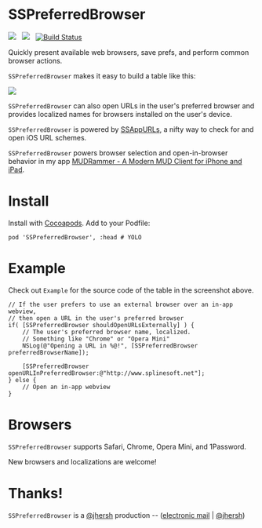 # SSPreferredBrowser
 
![](http://cocoapod-badges.herokuapp.com/v/SSPreferredBrowser/badge.png) &nbsp; ![](http://cocoapod-badges.herokuapp.com/p/SSPreferredBrowser/badge.png) &nbsp; [![Build Status](https://travis-ci.org/splinesoft/SSPreferredBrowser.png?branch=master)](https://travis-ci.org/splinesoft/SSPreferredBrowser)

Quickly present available web browsers, save prefs, and perform common browser actions.

`SSPreferredBrowser` makes it easy to build a table like this:

![](https://raw.github.com/splinesoft/SSPreferredBrowser/master/Example/browser.png)

`SSPreferredBrowser` can also open URLs in the user's preferred browser and provides localized names for browsers installed on the user's device.

`SSPreferredBrowser` is powered by [SSAppURLs](https://github.com/splinesoft/SSAppURLs), a nifty way to check for and open iOS URL schemes.

`SSPreferredBrowser` powers browser selection and open-in-browser behavior in my app [MUDRammer - A Modern MUD Client for iPhone and iPad](https://itunes.apple.com/us/app/mudrammer-a-modern-mud-client/id597157072?mt=8).

# Install

Install with [Cocoapods](http://cocoapods.org/). Add to your Podfile:

```
pod 'SSPreferredBrowser', :head # YOLO
```

# Example

Check out `Example` for the source code of the table in the screenshot above.

```objc
// If the user prefers to use an external browser over an in-app webview,
// then open a URL in the user's preferred browser
if( [SSPreferredBrowser shouldOpenURLsExternally] ) {
    // The user's preferred browser name, localized. 
    // Something like "Chrome" or "Opera Mini"
    NSLog(@"Opening a URL in %@!", [SSPreferredBrowser preferredBrowserName]);

    [SSPreferredBrowser openURLInPreferredBrowser:@"http://www.splinesoft.net"];
} else {
	// Open an in-app webview
}
```

# Browsers

`SSPreferredBrowser` supports Safari, Chrome, Opera Mini, and 1Password.

New browsers and localizations are welcome!

# Thanks!

`SSPreferredBrowser` is a [@jhersh](https://github.com/jhersh) production -- ([electronic mail](mailto:jon@her.sh) | [@jhersh](https://twitter.com/jhersh))
